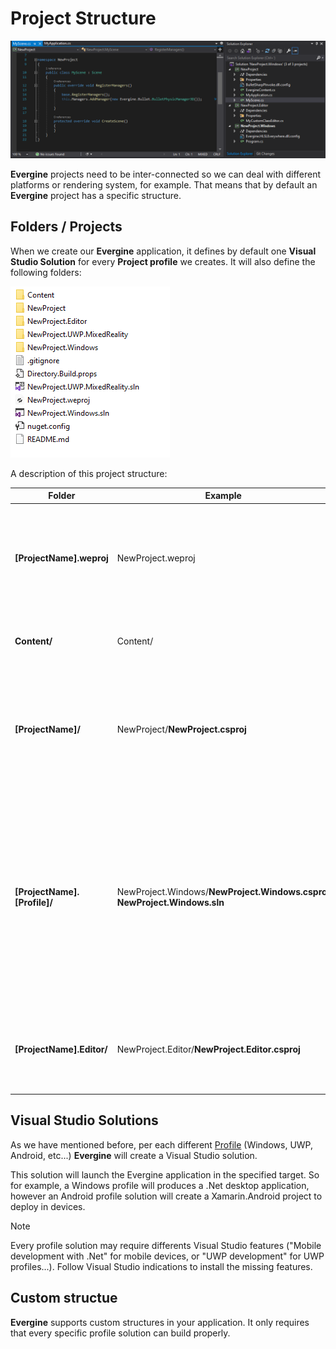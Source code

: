# Project Structure
![Project Structure](images/projectStructure.png)

**Evergine** projects need to be inter-connected so we can deal with different platforms or rendering system, for example. That means that by default an **Evergine** project has a specific structure. 

## Folders / Projects

When we create our **Evergine** application, it defines by default one **Visual Studio Solution** for every **Project profile** we creates. It will also define the following folders:

![Project Folder](images/projectFolder.png)

A description of this project structure:

| Folder | Example | Element description |
| ------ | --- | ------------------- |
| **[ProjectName].weproj** | NewProject.weproj | This is the **Evergine Project** file. This file contains metafile information about  the project profiles, packages among other things.<br/><br/>*If you double click this file, the project will be opened in **Evergine Studio*** |
| **Content/** | Content/ | Contains all the **Evergine assets** of the project. Every texture, model, scene of the project are saved in this folder. |
| **[ProjectName]/**| NewProject/**NewProject.csproj** | It contains _[ProjectName].csproj_, the **base** project where usually the main **Evergine** code are defined (_scenes, components, services, etc._).<br/><br/>*All code written in this project will be shared between all profile projects.* |
| **[ProjectName].[Profile]/** | NewProject.Windows/**NewProject.Windows.csproj**<br/>**NewProject.Windows.sln** | There will be a folder with every application profile. It contains _[ProjectName].[Profile].csproj_,  the **Launcher** application for that specific profile carrying all its specific classes and logic. For example, the project for **UWP.MixedReality** will be a UWP Mixed Reality application.<br/>Additionally, a Visual Studio Solution is created per each profile.<br/><br/>*In that projects we reconmend to put all specific code for that profile.*|
| **[ProjectName].Editor/**| NewProject.Editor/**NewProject.Editor.csproj** | Contains _[ProjectName].Editor.csproj_ project that contains the **Evergine Editor** customizations. For example, for showing a custom panel for a specific component is created here. 

## Visual Studio Solutions
As we have mentioned before, per each different [Profile](../evergine_studio/project_profiles.md) (Windows, UWP, Android, etc...) **Evergine** will create a Visual Studio solution.

This solution will launch the Evergine application in the specified target. So for example, a Windows profile will produces a .Net desktop application, however an Android profile solution will create a Xamarin.Android project to deploy in devices.

> [!NOTE]
> Every profile solution may require differents Visual Studio features ("Mobile development with .Net" for mobile devices, or "UWP development" for UWP profiles...). 
> Follow Visual Studio indications to install the missing features.

## Custom structue
**Evergine** supports custom structures in your application. It only requires that every specific profile solution can build properly.
